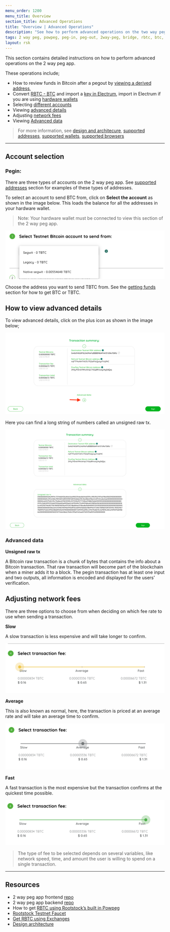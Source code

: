 ```yaml
---
menu_order: 1200
menu_title: Overview
section_title: Advanced Operations
title: "Overview | Advanced Operations"
description: "See how to perform advanced operations on the two way peg app"
tags: 2 way peg, powpeg, peg-in, peg-out, 2way-peg, bridge, rbtc, btc, rootstock, testnet, mainnet, guide, setup, integrate, use
layout: rsk
---
```


This section contains detailed instructions on how to perform advanced operations on the 2 way peg app. 

These operations include;

* How to review funds in Bitcoin after a pegout by [viewing a derived address](/guides/two-way-peg-app/pegout/deriving-electrum), 
* Convert [RBTC - BTC](#converting-rbtc-to-btc) and import a [key in Electrum](/guides/two-way-peg-app/pegout/deriving-electrum#import-key-in-electrum), import in Electrum if you are using [hardware wallets](/guides/two-way-peg-app/pegout/deriving-electrum#import-key-in-electrum-using-hardware-wallets)
* Selecting [different accounts](#account-selection)
* Viewing [advanced details](#how-to-view-advanced-details)
* Adjusting [network fees](#adjusting-network-fees)
* Viewing [Advanced data](#advanced-data)

> For  more information, see [design and architecure](/guides/two-way-peg-app/advanced-operations/design-and-architecture/), [supported addresses](/guides/two-way-peg-app/advanced-operations/supported-addresses/), [supported wallets](/guides/two-way-peg-app/advanced-operations/supported-wallets/), [supported browsers](/guides/two-way-peg-app/advanced-operations/supported-browsers/)

--- 

## Account selection

### Pegin:

There are three types of accounts on the 2 way peg app. See [supported addresses](/guides/two-way-peg-app/getting-started#supported-addresses) section for examples of these types of addresses.

To select an account to send BTC from, click on **Select the account** as shown in the image below. This loads the balance for all the addresses in your hardware wallet.

> Note: Your hardware wallet must be connected to view this section of the 2 way peg app.

![Bitcoin account to send from](/assets/img/guides/two-way-peg-app/51-bitcoin-account-to-send-from.png)

Choose the address you want to send TBTC from. See the [getting funds](/guides/two-way-peg-app/getting-started#getting-funds) section for how to get BTC or TBTC.

## How to view advanced details

To view advanced details, click on the plus icon as shown in the image below;

![View advanced details](/assets/img/guides/two-way-peg-app/52-view-advanced-details.png)

Here you can find a long string of numbers called an unsigned raw tx.

![Advanced data](/assets/img/guides/two-way-peg-app/53-advanced-data.png)

### Advanced data

**Unsigned raw tx**

A Bitcoin raw transaction is a chunk of bytes that contains the info about a Bitcoin transaction. That raw transaction will become part of the blockchain when a miner adds it to a block. The pegin transaction has at least one input and two outputs, all information is encoded and displayed for the users’ verification.

## Adjusting network fees

There are three options to choose from when deciding on which fee rate to use when sending a transaction.

**Slow**

A slow transaction is less expensive and will take longer to confirm.

![Slow transaction](/assets/img/guides/two-way-peg-app/54-slow-transaction.png)

**Average**

This is also known as normal, here, the transaction is priced at an average rate and will take an average time to confirm.

![Average transaction](/assets/img/guides/two-way-peg-app/55-average-transaction.png)

**Fast**

A fast transaction is the most expensive but the transaction confirms at the quickest time possible.

![Fast transaction](/assets/img/guides/two-way-peg-app/56-fast-transaction.png)

> The type of fee to be selected depends on several variables, like network speed, time, and amount the user is willing to spend on a single transaction.

----

## Resources
* 2 way peg app frontend [repo](https://github.com/rsksmart/2wp-app)
* 2 way peg app backend [repo](https://github.com/rsksmart/2wp-api)
* How to get [RBTC using Rootstock’s built in Powpeg](/guides/get-crypto-on-rsk/powpeg-btc-rbtc/)
* [Rootstock Testnet Faucet](https://faucet.rootstock.io/)
* [Get RBTC using Exchanges](/guides/get-crypto-on-rsk/rbtc-exchanges/)
* [Design architecture](/guides/two-way-peg-app/advanced-operations/design-architecture/)